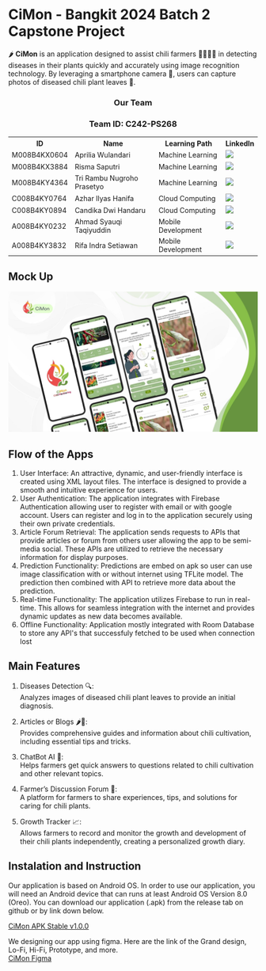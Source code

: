 # CiMon - Bangkit 2024 Batch 2 Capstone Project 
🌶 **CiMon** is an application designed to assist chili farmers 👩‍🌾👨‍🌾 in detecting diseases in their plants quickly and accurately using image recognition technology. By leveraging a smartphone camera 📸, users can capture photos of diseased chili plant leaves 🌿.

<div align="center">
  <h3>Our Team</h3>
  <h3>Team ID: C242-PS268</h3>
  <table align="center">
    <tr>
      <th>ID</th>
      <th>Name</th>
      <th>Learning Path</th>
      <th>LinkedIn</th>
    </tr>
    <tr>
      <td>M008B4KX0604</td>
      <td>Aprilia Wulandari</td>
      <td>Machine Learning</td>
      <td>
        <a href="https://www.linkedin.com/in/aprilia-wulandari-/"><img src="https://img.shields.io/badge/linkedin-%230077B5.svg?style=for-the-badge&logo=linkedin&logoColor=white"></a>
      </td>
    </tr>
    <tr>
      <td>M008B4KX3884</td>
      <td>Risma Saputri</td>
      <td>Machine Learning</td>
    <td>
        <a href="https://www.linkedin.com/in/rismasaputri/"><img src="https://img.shields.io/badge/linkedin-%230077B5.svg?style=for-the-badge&logo=linkedin&logoColor=white"></a>
      </td>
    </tr>
    <tr>
      <td>M008B4KY4364</td>
      <td>Tri Rambu Nugroho Prasetyo</td>
      <td>Machine Learning</td>
      <td>
        <a href="https://www.linkedin.com/in/tri-rambu-nugroho-prasetyo/"><img src="https://img.shields.io/badge/linkedin-%230077B5.svg?style=for-the-badge&logo=linkedin&logoColor=white"></a>
      </td>
    </tr>
    <tr>
      <td>C008B4KY0764</td>
      <td>Azhar Ilyas Hanifa</td>
      <td>Cloud Computing</td>
      <td>
        <a href="https://www.linkedin.com/in/azharilyas/"><img src="https://img.shields.io/badge/linkedin-%230077B5.svg?style=for-the-badge&logo=linkedin&logoColor=white"></a>
      </td>
    </tr>
    <tr>
      <td>C008B4KY0894</td>
      <td>Candika Dwi Handaru</td>
      <td>Cloud Computing</td>
      <td>
        <a href="https://www.linkedin.com/in/candika-dwi-handaru/"><img src="https://img.shields.io/badge/linkedin-%230077B5.svg?style=for-the-badge&logo=linkedin&logoColor=white"></a>
      </td>
    </tr>
    <tr>
      <td>A008B4KY0232</td>
      <td>Ahmad Syauqi Taqiyuddin</td>
      <td>Mobile Development</td>
      <td>
        <a href="https://www.linkedin.com/in/ahmadsyauqitaqiyuddin/"><img src="https://img.shields.io/badge/linkedin-%230077B5.svg?style=for-the-badge&logo=linkedin&logoColor=white"></a>
      </td>
    </tr>
    <tr>
      <td>A008B4KY3832</td>
      <td>Rifa Indra Setiawan</td>
      <td>Mobile Development</td>
      <td>
        <a href="https://www.linkedin.com/in/rifa-indra-setiawan/"><img src="https://img.shields.io/badge/linkedin-%230077B5.svg?style=for-the-badge&logo=linkedin&logoColor=white"></a>
      </td>
    </tr>
  </table>
</div>

## **Mock Up**
![image](https://github.com/CiMon-Capstone-Project/.github/blob/main/assets/mockup.jpg)

## **Flow of the Apps**
1. User Interface: An attractive, dynamic, and user-friendly interface is created using XML layout files. The interface is designed to provide a smooth and intuitive experience for users.
2. User Authentication: The application integrates with Firebase Authentication allowing user to register with email or with google account. Users can register and log in to the application securely using their own private credentials.
3. Article Forum Retrieval: The application sends requests to APIs that provide articles or forum from others user allowing the app to be semi-media social. These APIs are utilized to retrieve the necessary information for display purposes.
4. Prediction Functionality: Predictions are embed on apk so user can use image classification with or without internet using TFLite model. The prediction then combined with API to retrieve more data about the prediction.
5. Real-time Functionality: The application utilizes Firebase to run in real-time. This allows for seamless integration with the internet and provides dynamic updates as new data becomes available.
6. Offline Functionality: Application mostly integrated with Room Database to store any API's that successfuly fetched to be used when connection lost

## **Main Features**
1. Diseases Detection 🔍: <br>
   Analyzes images of diseased chili plant leaves to provide an initial diagnosis.

3. Articles or Blogs 🌶📖: <br>
Provides comprehensive guides and information about chili cultivation, including essential tips and tricks.

3. ChatBot AI 🤖: <br>
Helps farmers get quick answers to questions related to chili cultivation and other relevant topics.

4. Farmer’s Discussion Forum 💬: <br>
A platform for farmers to share experiences, tips, and solutions for caring for chili plants.

5. Growth Tracker 📈: <br>
Allows farmers to record and monitor the growth and development of their chili plants independently, creating a personalized growth diary.

## **Instalation and Instruction**
Our application is based on Android OS. In order to use our application, you will need an Android device that can runs at least Android OS Version 8.0 (Oreo). You can download our application (.apk) from the release tab on github or by link down below. <br>

[CiMon APK Stable v1.0.0](https://github.com/CiMon-Capstone-Project/Mobile-Development/releases/tag/V1.0.0-stable)

We designing our app using figma. Here are the link of the Grand design, Lo-Fi, Hi-Fi, Prototype, and more. <br>
[CiMon Figma](https://www.figma.com/design/1WbH8Mr0UFSYiHrvQGHxNu/PROJECT-CiMon?node-id=0-1)
